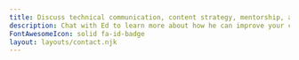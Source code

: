 ```yaml
---
title: Discuss technical communication, content strategy, mentorship, and podcasting!
description: Chat with Ed to learn more about how he can improve your content.
FontAwesomeIcon: solid fa-id-badge
layout: layouts/contact.njk
---
```

